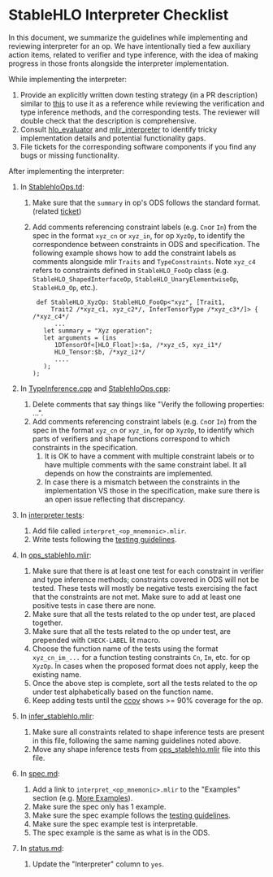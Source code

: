 # StableHLO Interpreter Checklist

In this document, we summarize the guidelines while implementing and reviewing
interpreter for an op. We have intentionally tied a few auxiliary action items,
related to verifier and type inference, with the idea of making progress in
those fronts alongside the interpreter implementation.

While implementing the interpreter:

1. Provide an explicitly written down testing strategy (in a PR description)
   similar to
   [this](https://github.com/openxla/stablehlo/pull/996#issue-1558631158) to use
   it as a reference while reviewing the verification and type inference
   methods, and the corresponding tests. The reviewer will double check that the
   description is comprehensive.
1. Consult
   [hlo_evaluator](https://github.com/tensorflow/tensorflow/blob/master/tensorflow/compiler/xla/hlo/evaluator)
   and
   [mlir_interpreter](https://github.com/tensorflow/tensorflow/tree/master/tensorflow/compiler/xla/mlir_hlo/tools/mlir_interpreter)
   to identify tricky implementation details and potential functionality gaps.
1. File tickets for the corresponding software components if you find any bugs
   or missing functionality.

After implementing the interpreter:

1. In [StablehloOps.td](https://github.com/openxla/stablehlo/blob/main/stablehlo/dialect/StablehloOps.td):
    1. Make sure that the `summary` in op's ODS follows the standard format.
       (related [ticket](https://github.com/openxla/stablehlo/issues/611))
    1. Add comments referencing constraint labels (e.g. `Cn`or `In`) from the
       spec in the format `xyz_cn` or `xyz_in`, for op `XyzOp`, to identify the
       correspondence between constraints in ODS and specification. The
       following example shows how to add the constraint labels as comments
       alongside mlir `Traits` and `TypeConstraints`. Note `xyz_c4` refers to
       constraints defined in `StableHLO_FooOp` class (e.g.
       `StableHLO_ShapedInterfaceOp`, `StableHLO_UnaryElementwiseOp`,
       `StableHLO_Op`, etc.).

       ```td
        def StableHLO_XyzOp: StableHLO_FooOp<"xyz", [Trait1,
            Trait2 /*xyz_c1, xyz_c2*/, InferTensorType /*xyz_c3*/]> { /*xyz_c4*/
             ...
          let summary = "Xyz operation";
          let arguments = (ins
             1DTensorOf<[HLO_Float]>:$a, /*xyz_c5, xyz_i1*/
             HLO_Tensor:$b, /*xyz_i2*/
             ....
          );
       );
       ```

1. In [TypeInference.cpp](https://github.com/openxla/stablehlo/blob/main/stablehlo/dialect/TypeInference.cpp)
   and [StablehloOps.cpp](https://github.com/openxla/stablehlo/blob/main/stablehlo/dialect/StablehloOps.cpp):
    1. Delete comments that say things like "Verify the following properties:
       ...".
    1. Add comments referencing constraint labels (e.g. `Cn`or `In`) from the
       spec in the format `xyz_cn` or `xyz_in`, for op `XyzOp`, to identify
       which parts of verifiers and shape functions correspond to which
       constraints in the specification.
        1. It is OK to have a comment with multiple constraint labels or to have
           multiple comments with the same constraint label. It all depends on
           how the constraints are implemented.
        1. In case there is a mismatch between the constraints in the
           implementation VS those in the specification, make sure there is an
           open issue reflecting that discrepancy.
1. In [interpreter tests](https://github.com/openxla/stablehlo/tree/main/stablehlo/tests):
    1. Add file called `interpret_<op_mnemonic>.mlir`.
    1. Write tests following the [testing guidelines](https://github.com/openxla/stablehlo/blob/main/docs/reference.md#testing-guidelines).
1. In [ops_stablehlo.mlir](https://github.com/openxla/stablehlo/blob/main/stablehlo/tests/ops_stablehlo.mlir):
    1. Make sure that there is at least one test for each constraint in verifier
       and type inference methods; constraints covered in ODS will not be
       tested. These tests will mostly be negative tests exercising the fact
       that the constraints are not met. Make sure to add at least one positive
       tests in case there are none.
    1. Make sure that all the tests related to the op under test, are placed
       together.
    1. Make sure that all the tests related to the op under test, are
       prepended with `CHECK-LABEL` lit macro.
    1. Choose the function name of the tests using the format
       `xyz_cn_im_...` for a function testing constraints `Cn`, `Im`,
       etc. for op `XyzOp`. In cases when the proposed format does not
       apply, keep the existing name.
    1. Once the above step is complete, sort all the tests related to the op
       under test alphabetically based on the function name.
    1. Keep adding tests until the [ccov](https://github.com/openxla/stablehlo/blob/main/build_tools/github_actions/ci_build_stablehlo_code_coverage.sh)
       shows >= 90% coverage for the op.
1. In [infer_stablehlo.mlir](https://github.com/openxla/stablehlo/blob/main/stablehlo/tests/infer_stablehlo.mlir):
    1. Make sure all constraints related to shape inference tests are present
       in this file, following the same naming guidelines noted above.
    1. Move any shape inference tests from [ops_stablehlo.mlir](https://github.com/openxla/stablehlo/blob/main/stablehlo/tests/ops_stablehlo.mlir)
       file into this file.
1. In [spec.md](link):
    1. Add a link to `interpret_<op_mnemonic>.mlir` to the "Examples" section
       (e.g. [More Examples](https://github.com/openxla/stablehlo/blob/main/docs/spec.md#add)).
    1. Make sure the spec only has 1 example.
    1. Make sure the spec example follows the [testing guidelines](https://github.com/openxla/stablehlo/blob/main/docs/reference.md#testing-guidelines).
    1. Make sure the spec example test is interpretable.
    1. The spec example is the same as what is in the ODS.
1. In [status.md](https://github.com/openxla/stablehlo/blob/main/docs/status.md):
    1. Update the "Interpreter" column to `yes`.
